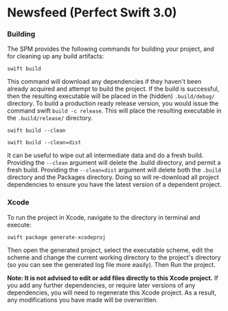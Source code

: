 # Newsfeed (Perfect Swift 3.0)



### Building
The SPM provides the following commands for building your project, and for cleaning up any build artifacts:
```
swift build
```
This command will download any dependencies if they haven't been already acquired and attempt to build the project. If the build is successful, then the resulting executable will be placed in the (hidden) ```.build/debug/``` directory. To build a production ready release version, you would issue the command swift ```build -c release```. This will place the resulting executable in the ```.build/release/``` directory.
```
swift build --clean
```
```
swift build --clean=dist
```
It can be useful to wipe out all intermediate data and do a fresh build. Providing the ```--clean``` argument will delete the .build directory, and permit a fresh build. Providing the ```--clean=dist``` argument will delete both the ```.build``` directory and the Packages directory. Doing so will re-download all project dependencies to ensure you have the latest version of a dependent project.

### Xcode

To run the project in Xcode, navigate to the directory in terminal and execute:

```
swift package generate-xcodeproj
```

Then open the generated project, select the executable scheme, edit the scheme and change the current working directory to the project's directory (so you can see the generated log file more easily). Then Run the project.

**Note: It is not advised to edit or add files directly to this Xcode project.** If you add any further dependencies, or require later versions of any dependencies, you will need to regenerate this Xcode project. As a result, any modifications you have made will be overwritten.
